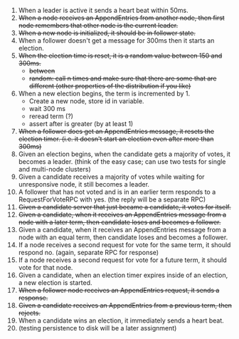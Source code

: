 1) When a leader is active it sends a heart beat within 50ms.
2) ~~When a node receives an AppendEntries from another node, then first node remembers that other node is the current leader.~~
3) ~~When a new node is initialized, it should be in follower state.~~
4) When a follower doesn't get a message for 300ms then it starts an election.
5) ~~When the election time is reset, it is a random value between 150 and 300ms.~~
    - ~~between~~
    - ~~random: call n times and make sure that there are some that are different (other properties of the distribution if you like)~~
6) When a new election begins, the term is incremented by 1.
    - Create a new node, store id in variable.
    - wait 300 ms
    - reread term (?)
    - assert after is greater (by at least 1)
7) ~~When a follower does get an AppendEntries message, it resets the election timer. (i.e. it doesn't start an election even after more than 300ms)~~
8) Given an election begins, when the candidate gets a majority of votes, it becomes a leader. (think of the easy case; can use two tests for single and multi-node clusters)
9) Given a candidate receives a majority of votes while waiting for unresponsive node, it still becomes a leader.
10) A follower that has not voted and is in an earlier term responds to a RequestForVoteRPC with yes. (the reply will be a separate RPC)
11) ~~Given a candidate server that just became a candidate, it votes for itself.~~
12) ~~Given a candidate, when it receives an AppendEntries message from a node with a later term, then candidate loses and becomes a follower.~~
13) Given a candidate, when it receives an AppendEntries message from a node with an equal term, then candidate loses and becomes a follower.
14) If a node receives a second request for vote for the same term, it should respond no. (again, separate RPC for response)
15) If a node receives a second request for vote for a future term, it should vote for that node.
16) Given a candidate, when an election timer expires inside of an election, a new election is started.
17) ~~When a follower node receives an AppendEntries request, it sends a response.~~
18) ~~Given a candidate receives an AppendEntries from a previous term, then rejects.~~
19) When a candidate wins an election, it immediately sends a heart beat.
20) (testing persistence to disk will be a later assignment)